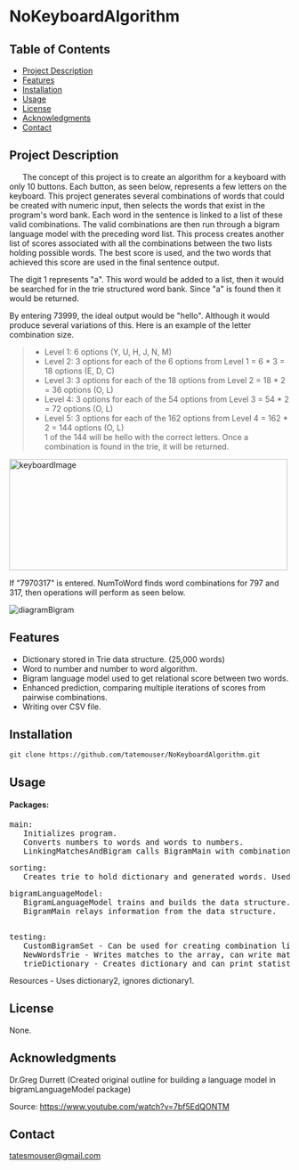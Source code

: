 # NoKeyboardAlgorithm

## Table of Contents

- [Project Description](#project-description)
- [Features](#features)
- [Installation](#installation)
- [Usage](#usage)
- [License](#license)
- [Acknowledgments](#acknowledgments)
- [Contact](#contact)

## Project Description
&nbsp;&nbsp;&nbsp;&nbsp;&nbsp; The concept of this project is to create an algorithm for a keyboard with only 10 buttons. Each button, as seen below, represents a few letters on the keyboard. This project generates several combinations of words that could be created with numeric input, then selects the words that exist in the program's word bank. Each word in the sentence is linked to a list of these valid combinations. The valid combinations are then run through a bigram language model with the preceding word list. This process creates another list of scores associated with all the combinations between the two lists holding possible words. The best score is used, and the two words that achieved this score are used in the final sentence output.

The digit 1 represents "a". This word would be added to a list, then it would be searched for in the trie structured word bank. Since "a" is found then it would be returned.

By entering 73999, the ideal output would be "hello". Although it would produce several variations of this. Here is an example of the letter combination size.
> * Level 1: 6 options (Y, U, H, J, N, M)
> * Level 2: 3 options for each of the 6 options from Level 1 = 6 * 3 = 18 options (E, D, C)
> * Level 3: 3 options for each of the 18 options from Level 2 = 18 * 2 = 36 options (O, L)
> * Level 4: 3 options for each of the 54 options from Level 3 = 54 * 2 = 72 options (O, L)
> * Level 5: 3 options for each of the 162 options from Level 4 = 162 * 2 = 144 options (O, L)   
> 1 of the 144 will be hello with the correct letters. Once a combination is found in the trie, it will be returned.

<img src="https://github.com/tatemouser/NoKeyboardAlgorithm/assets/114375692/a4a03227-d414-4729-b8a6-caeb95af825c" alt="keyboardImage" width="500" height="200">

If "7970317" is entered. NumToWord finds word combinations for 797 and 317, then operations will perform as seen below. 

![diagramBigram](https://github.com/tatemouser/NoKeyboardAlgorithm/assets/114375692/b5934545-0fe2-49b3-9ad6-bab022a67735)



## Features
- Dictionary stored in Trie data structure. (25,000 words)
- Word to number and number to word algorithm.
- Bigram language model used to get relational score between two words.
- Enhanced prediction, comparing multiple iterations of scores from pairwise combinations.
- Writing over CSV file.
  
## Installation
    git clone https://github.com/tatemouser/NoKeyboardAlgorithm.git

## Usage
#### Packages:

<pre>
main:
&nbsp;&nbsp;&nbsp;Initializes program.
&nbsp;&nbsp;&nbsp;Converts numbers to words and words to numbers. 
&nbsp;&nbsp;&nbsp;LinkingMatchesAndBigram calls BigramMain with combinations to get best scores. </pre>

<pre>
sorting:
&nbsp;&nbsp;&nbsp;Creates trie to hold dictionary and generated words. Used for adding or removing words. </pre>

<pre>
bigramLanguageModel:
&nbsp;&nbsp;&nbsp;BigramLanguageModel trains and builds the data structure.
&nbsp;&nbsp;&nbsp;BigramMain relays information from the data structure. </pre>

<pre> 
testing: 
&nbsp;&nbsp;&nbsp;CustomBigramSet - Can be used for creating combination lists.
&nbsp;&nbsp;&nbsp;NewWordsTrie - Writes matches to the array, can write matches to CSV when testing.
&nbsp;&nbsp;&nbsp;trieDictionary - Creates dictionary and can print statistics on the data structure. </pre>


Resources - Uses dictionary2, ignores dictionary1.




## License
None.

## Acknowledgments
Dr.Greg Durrett (Created original outline for building a language model in bigramLanguageModel package) 

Source: https://www.youtube.com/watch?v=7bf5EdQONTM

## Contact
tatesmouser@gmail.com
